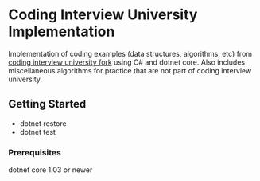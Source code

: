 
# Coding Interview University Implementation

Implementation of coding examples (data structures, algorithms, etc) from [coding interview university fork](https://github.com/istrupin/coding-interview-university) using C# and dotnet core.  Also includes miscellaneous algorithms for practice that are not part of coding interview university.

## Getting Started

* dotnet restore
* dotnet test

### Prerequisites

dotnet core 1.03 or newer